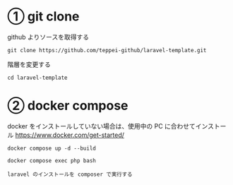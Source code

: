 # ① git clone

github よりソースを取得する

```
git clone https://github.com/teppei-github/laravel-template.git
```

階層を変更する

```
cd laravel-template
```

# ② docker compose

docker をインストールしていない場合は、使用中の PC に合わせてインストール
https://www.docker.com/get-started/

`docker compose up -d --build`

`docker compose exec php bash`

`laravel のインストールを composer で実行する`
